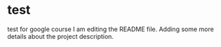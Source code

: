 # test
test for google course
I am editing the README file. Adding some more details about the project description.

